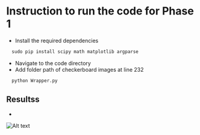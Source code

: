 # Instruction to run the code for Phase 1

* Install the required dependencies
```cmd
  sudo pip install scipy math matplotlib argparse
```

* Navigate to the code directory
* Add folder path of checkerboard images at line 232
```python
  python Wrapper.py 
```

## Resultss
  -
![Alt text](https://github.com/anki-mittal/Camera-Caliberation/blob/master/Code/Results/undistort1.png?raw=true)
